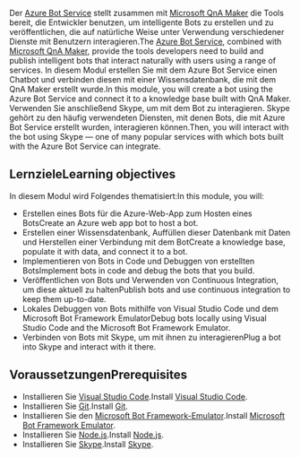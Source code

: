 <span data-ttu-id="aef33-101">Der [Azure Bot Service](https://azure.microsoft.com/en*us/services/bot*service/) stellt zusammen mit [Microsoft QnA Maker](https://www.qnamaker.ai/) die Tools bereit, die Entwickler benutzen, um intelligente Bots zu erstellen und zu veröffentlichen, die auf natürliche Weise unter Verwendung verschiedener Dienste mit Benutzern interagieren.</span><span class="sxs-lookup"><span data-stu-id="aef33-101">The [Azure Bot Service](https://azure.microsoft.com/en*us/services/bot*service/), combined with [Microsoft QnA Maker](https://www.qnamaker.ai/), provide the tools developers need to build and publish intelligent bots that interact naturally with users using a range of services.</span></span> <span data-ttu-id="aef33-102">In diesem Modul erstellen Sie mit dem Azure Bot Service einen Chatbot und verbinden diesen mit einer Wissensdatenbank, die mit dem QnA Maker erstellt wurde.</span><span class="sxs-lookup"><span data-stu-id="aef33-102">In this module, you will create a bot using the Azure Bot Service and connect it to a knowledge base built with QnA Maker.</span></span> <span data-ttu-id="aef33-103">Verwenden Sie anschließend Skype, um mit dem Bot zu interagieren. Skype gehört zu den häufig verwendeten Diensten, mit denen Bots, die mit Azure Bot Service erstellt wurden, interagieren können.</span><span class="sxs-lookup"><span data-stu-id="aef33-103">Then, you will interact with the bot using Skype — one of many popular services with which bots built with the Azure Bot Service can integrate.</span></span>

## <a name="learning-objectives"></a><span data-ttu-id="aef33-104">Lernziele</span><span class="sxs-lookup"><span data-stu-id="aef33-104">Learning objectives</span></span>

<span data-ttu-id="aef33-105">In diesem Modul wird Folgendes thematisiert:</span><span class="sxs-lookup"><span data-stu-id="aef33-105">In this module, you will:</span></span>

- <span data-ttu-id="aef33-106">Erstellen eines Bots für die Azure-Web-App zum Hosten eines Bots</span><span class="sxs-lookup"><span data-stu-id="aef33-106">Create an Azure web app bot to host a bot.</span></span>
- <span data-ttu-id="aef33-107">Erstellen einer Wissensdatenbank, Auffüllen dieser Datenbank mit Daten und Herstellen einer Verbindung mit dem Bot</span><span class="sxs-lookup"><span data-stu-id="aef33-107">Create a knowledge base, populate it with data, and connect it to a bot.</span></span>
- <span data-ttu-id="aef33-108">Implementieren von Bots in Code und Debuggen von erstellten Bots</span><span class="sxs-lookup"><span data-stu-id="aef33-108">Implement bots in code and debug the bots that you build.</span></span>
- <span data-ttu-id="aef33-109">Veröffentlichen von Bots und Verwenden von Continuous Integration, um diese aktuell zu halten</span><span class="sxs-lookup"><span data-stu-id="aef33-109">Publish bots and use continuous integration to keep them up-to-date.</span></span>
- <span data-ttu-id="aef33-110">Lokales Debuggen von Bots mithilfe von Visual Studio Code und dem Microsoft Bot Framework Emulator</span><span class="sxs-lookup"><span data-stu-id="aef33-110">Debug bots locally using Visual Studio Code and the Microsoft Bot Framework Emulator.</span></span>
- <span data-ttu-id="aef33-111">Verbinden von Bots mit Skype, um mit ihnen zu interagieren</span><span class="sxs-lookup"><span data-stu-id="aef33-111">Plug a bot into Skype and interact with it there.</span></span>

## <a name="prerequisites"></a><span data-ttu-id="aef33-112">Voraussetzungen</span><span class="sxs-lookup"><span data-stu-id="aef33-112">Prerequisites</span></span>

- <span data-ttu-id="aef33-113">Installieren Sie [Visual Studio Code](http://code.visualstudio.com).</span><span class="sxs-lookup"><span data-stu-id="aef33-113">Install [Visual Studio Code](http://code.visualstudio.com).</span></span>
- <span data-ttu-id="aef33-114">Installieren Sie [Git](https://git-scm.com).</span><span class="sxs-lookup"><span data-stu-id="aef33-114">Install [Git](https://git-scm.com).</span></span>
- <span data-ttu-id="aef33-115">Installieren Sie den [Microsoft Bot Framework-Emulator](https://emulator.botframework.com/).</span><span class="sxs-lookup"><span data-stu-id="aef33-115">Install [Microsoft Bot Framework Emulator](https://emulator.botframework.com/).</span></span>
- <span data-ttu-id="aef33-116">Installieren Sie [Node.js](https://nodejs.org).</span><span class="sxs-lookup"><span data-stu-id="aef33-116">Install [Node.js](https://nodejs.org).</span></span>
- <span data-ttu-id="aef33-117">Installieren Sie [Skype](https://www.skype.com/en/download-skype/skype-for-computer/).</span><span class="sxs-lookup"><span data-stu-id="aef33-117">Install [Skype](https://www.skype.com/en/download-skype/skype-for-computer/).</span></span>
